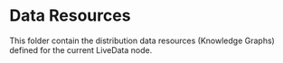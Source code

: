 # Data Resources

This folder contain the distribution data resources (Knowledge Graphs) defined for the current LiveData node.